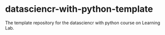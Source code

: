 # datasciencr-with-python-template
The template repository for the datasciencr with python course on Learning Lab.
